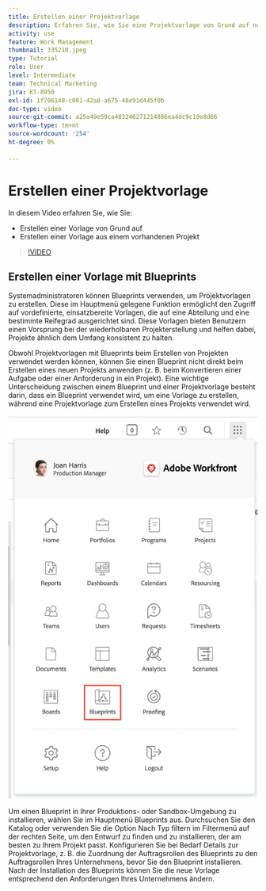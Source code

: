 ```yaml
---
title: Erstellen einer Projektvorlage
description: Erfahren Sie, wie Sie eine Projektvorlage von Grund auf neu und aus einer vorhandenen Vorlage erstellen.
activity: use
feature: Work Management
thumbnail: 335210.jpeg
type: Tutorial
role: User
level: Intermediate
team: Technical Marketing
jira: KT-8950
exl-id: 1f706148-c001-42a8-a675-48e91d445f0b
doc-type: video
source-git-commit: a25a49e59ca483246271214886ea4dc9c10e8d66
workflow-type: tm+mt
source-wordcount: '254'
ht-degree: 0%

---
```


# Erstellen einer Projektvorlage

In diesem Video erfahren Sie, wie Sie:

* Erstellen einer Vorlage von Grund auf
* Erstellen einer Vorlage aus einem vorhandenen Projekt

>[!VIDEO](https://video.tv.adobe.com/v/335210/?quality=12&learn=on)

## Erstellen einer Vorlage mit Blueprints

Systemadministratoren können Blueprints verwenden, um Projektvorlagen zu erstellen. Diese im Hauptmenü gelegene Funktion ermöglicht den Zugriff auf vordefinierte, einsatzbereite Vorlagen, die auf eine Abteilung und eine bestimmte Reifegrad ausgerichtet sind. Diese Vorlagen bieten Benutzern einen Vorsprung bei der wiederholbaren Projekterstellung und helfen dabei, Projekte ähnlich dem Umfang konsistent zu halten.

Obwohl Projektvorlagen mit Blueprints beim Erstellen von Projekten verwendet werden können, können Sie einen Blueprint nicht direkt beim Erstellen eines neuen Projekts anwenden (z. B. beim Konvertieren einer Aufgabe oder einer Anforderung in ein Projekt). Eine wichtige Unterscheidung zwischen einem Blueprint und einer Projektvorlage besteht darin, dass ein Blueprint verwendet wird, um eine Vorlage zu erstellen, während eine Projektvorlage zum Erstellen eines Projekts verwendet wird.

![Blueprints im Hauptmenü](assets/pt-blueprints-01.png)

Um einen Blueprint in Ihrer Produktions- oder Sandbox-Umgebung zu installieren, wählen Sie im Hauptmenü Blueprints aus. Durchsuchen Sie den Katalog oder verwenden Sie die Option Nach Typ filtern im Filtermenü auf der rechten Seite, um den Entwurf zu finden und zu installieren, der am besten zu Ihrem Projekt passt. Konfigurieren Sie bei Bedarf Details zur Projektvorlage, z. B. die Zuordnung der Auftragsrollen des Blueprints zu den Auftragsrollen Ihres Unternehmens, bevor Sie den Blueprint installieren. Nach der Installation des Blueprints können Sie die neue Vorlage entsprechend den Anforderungen Ihres Unternehmens ändern.
